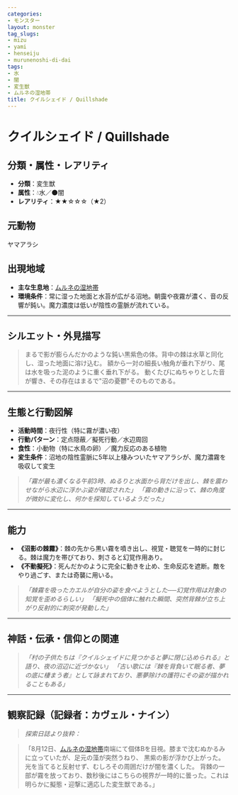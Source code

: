 ```yaml
---
categories:
- モンスター
layout: monster
tag_slugs:
- mizu
- yami
- henseiju
- murunenoshi-di-dai
tags:
- 水
- 闇
- 変生獣
- ムルネの湿地帯
title: クイルシェイド / Quillshade
---
```


# クイルシェイド / Quillshade

## 分類・属性・レアリティ

* **分類**：変生獣
* **属性**：💧水／🌑闇
* **レアリティ**：★★☆☆☆（★2）

## 元動物

ヤマアラシ

## 出現地域

* **主な生息地**：[ムルネの湿地帯](../place/murune_bog.md)
* **環境条件**：常に湿った地面と水苔が広がる沼地。朝靄や夜霧が濃く、音の反響が鈍い。魔力濃度は低いが陰性の霊脈が流れている。

---

## シルエット・外見描写

> まるで影が膨らんだかのような鈍い黒紫色の体。背中の棘は水草と同化し、湿った地面に溶け込む。
> 額から一対の細長い触角が垂れ下がり、尾は水を吸った泥のように重く垂れ下がる。
> 動くたびにぬちゃりとした音が響き、その存在はまるで"沼の憂鬱"そのものである。

---

## 生態と行動図解

* **活動時間**：夜行性（特に霧が濃い夜）
* **行動パターン**：定点隠蔽／擬死行動／水辺周回
* **食性**：小動物（特に水鳥の卵）／魔力反応のある植物
* **変生条件**：沼地の陰性霊脈に5年以上棲みついたヤマアラシが、魔力濃霧を吸収して変生

> *「霧が最も濃くなる午前3時、ぬるりと水面から背だけを出し、棘を震わせながら水辺に浮かぶ姿が確認された」*
> *「霧の動きに沿って、棘の角度が微妙に変化し、何かを探知しているようだった」*

---

## 能力

* **《沼影の棘霧》**：棘の先から黒い霧を噴き出し、視覚・聴覚を一時的に封じる。棘は魔力を帯びており、刺さると幻覚作用あり。
* **《不動擬死》**：死んだかのように完全に動きを止め、生命反応を遮断。敵をやり過ごす、または奇襲に用いる。

> *「棘霧を吸ったカエルが自分の姿を食べようとした──幻覚作用は対象の知覚を歪めるらしい」*
> *「擬死中の個体に触れた瞬間、突然背棘が立ち上がり反射的に刺突が発動した」*

---

## 神話・伝承・信仰との関連

> *「村の子供たちは『クイルシェイドに見つかると夢に閉じ込められる』と語り、夜の沼辺に近づかない」*
> *「古い歌には『棘を背負いて眠る者、夢の底に棲まう者』として詠まれており、悪夢除けの護符にその姿が描かれることもある」*

---

## 観察記録（記録者：カヴェル・ナイン）

> *探索日誌より抜粋：*

> 「8月12日、[ムルネの湿地帯](../place/murune_bog.md)南端にて個体Bを目視。膝まで沈むぬかるみに立っていたが、足元の藻が突然うねり、
> 黒紫の影が浮かび上がった。光を当てると反射せず、むしろその周囲だけが闇を濃くした。
> 背棘の一部が霧を放っており、数秒後にはこちらの視界が一時的に曇った。これは明らかに擬態・迎撃に適応した変生獣である。」
